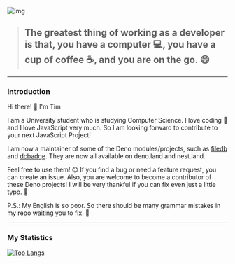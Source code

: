 ![img](https://images.fineartamerica.com/images-medium-large-5/abstract-original-tree-art-painting--colors-of-the-wind-amy-giacomelli.jpg)

> ## The greatest thing of working as a developer is that, you have a computer :computer:, you have a cup of coffee :coffee:, and you are on the go. :smile:

---

### Introduction

Hi there! :wave: I'm Tim

I am a University student who is studying Computer Science. I love coding :smiling_face_with_three_hearts: and I love JavaScript very much. So I am looking forward to contribute to your next JavaScript Project!

I am now a maintainer of some of the Deno modules/projects, such as [filedb](https://github.com/jswildcards/filedb) and [dcbadge](https://github.com/jswildcards/dcbadge). They are now all available on deno.land and nest.land.

Feel free to use them! :blush: If you find a bug or need a feature request, you can create an issue. Also, you are welcome to become a contributor of these Deno projects! I will be very thankful if you can fix even just a little typo. :pray:

P.S.: My English is so poor. So there should be many grammar mistakes in my repo waiting you to fix. :rofl:

---

### My Statistics

[![Top Langs](https://github-readme-stats.vercel.app/api/top-langs/?username=jswildcards&layout=compact)](https://github.com/anuraghazra/github-readme-stats)
